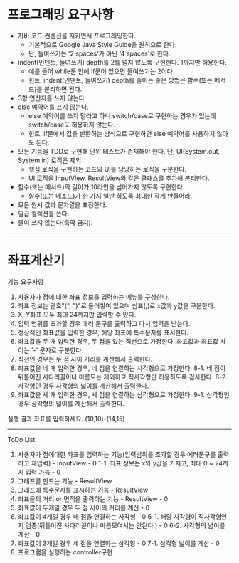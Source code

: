 # 프로그래밍 요구사항
- 자바 코드 컨벤션을 지키면서 프로그래밍한다.
    - 기본적으로 Google Java Style Guide을 원칙으로 한다.
    - 단, 들여쓰기는 '2 spaces'가 아닌 '4 spaces'로 한다.
- indent(인덴트, 들여쓰기) depth를 2를 넘지 않도록 구현한다. 1까지만 허용한다.
    - 예를 들어 while문 안에 if문이 있으면 들여쓰기는 2이다.
    - 힌트: indent(인덴트, 들여쓰기) depth를 줄이는 좋은 방법은 함수(또는 메서드)를 분리하면 된다.
- 3항 연산자를 쓰지 않는다.
- else 예약어를 쓰지 않는다.
    - else 예약어를 쓰지 말라고 하니 switch/case로 구현하는 경우가 있는데 switch/case도 허용하지 않는다.
    - 힌트: if문에서 값을 반환하는 방식으로 구현하면 else 예약어를 사용하지 않아도 된다.
- 모든 기능을 TDD로 구현해 단위 테스트가 존재해야 한다. 단, UI(System.out, System.in) 로직은 제외
    - 핵심 로직을 구현하는 코드와 UI를 담당하는 로직을 구분한다.
    - UI 로직을 InputView, ResultView와 같은 클래스를 추가해 분리한다.
- 함수(또는 메서드)의 길이가 10라인을 넘어가지 않도록 구현한다.
    - 함수(또는 메소드)가 한 가지 일만 하도록 최대한 작게 만들어라.
- 모든 원시 값과 문자열을 포장한다.
- 일급 컬렉션을 쓴다.
- 줄여 쓰지 않는다(축약 금지).

---

# 좌표계산기
기능 요구사항
1. 사용자가 점에 대한 좌표 정보를 입력하는 메뉴를 구성한다.
2. 좌표 정보는 괄호"(", ")"로 둘러쌓여 있으며 쉼표(,)로 x값과 y값을 구분한다.
3. X, Y좌표 모두 최대 24까지만 입력할 수 있다.
4. 입력 범위를 초과할 경우 에러 문구를 출력하고 다시 입력을 받는다.
5. 정상적인 좌표값을 입력한 경우, 해당 좌표에 특수문자를 표시한다.
6. 좌표값을 두 개 입력한 경우, 두 점을 있는 직선으로 가정한다. 좌표값과 좌표값 사이는 '-' 문자로 구분한다.
7. 직선인 경우는 두 점 사이 거리를 계산해서 출력한다.
8. 좌표값을 네 개 입력한 경우, 네 점을 연결하는 사각형으로 가정한다. 
   8-1. 네 점이 뒤틀어진 사다리꼴이나 마름모는 제외하고 직사각형만 허용하도록 검사한다.
   8-2. 사각형인 경우 사각형의 넓이를 계산해서 출력한다.
9. 좌표값을 세 개 입력한 경우, 세 점을 연결하는 삼각형으로 가정한다.
   9-1. 삼각형인 경우 삼각형의 넓이를 계산해서 출력한다.

실행 결과
좌표를 입력하세요.
(10,10)-(14,15)

---

ToDo List
1. 사용자가 점에대한 좌표를 입력하는 기능(입력범위를 초과할 경우 에러문구를 출력하고 재입력) - InputView - 0
   1-1. 좌표 정보는 x와 y값을 가지고, 최대 0 ~ 24까지 입력 가능 - 0
2. 그래프를 만드는 기능 - ResultView
3. 그래프에 특수문자를 표시하는 기능 - ResultView
4. 좌표들의 거리 or 면적을 출력하는 기능 - ResultView - 0
5. 좌표값이 두개일 경우 두 점 사이의 거리를 계산 - 0
6. 좌표값이 4개일 경우 네 점을 연결하는 사각형 - 0
  6-1. 해당 사각형이 직사각형인지 검증(뒤틀어진 사다리꼴이나 마름모여서는 안된다.) - 0
  6-2. 사각형의 넓이를 계산 - 0
7. 좌표값이 3개일 경우 세 점을 연결하는 삼각형 - 0
  7-1. 삼각형 넓이를 계산 - 0
8. 프로그램을 실행하는 controller구현

